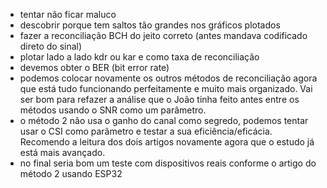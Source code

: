 - tentar não ficar maluco
- descobrir porque tem saltos tão grandes nos gráficos plotados
- fazer a reconciliação BCH do jeito correto (antes mandava codificado direto do sinal)
- plotar lado a lado kdr ou kar e como taxa de reconciliação
- devemos obter o BER (bit error rate)
- podemos colocar novamente os outros métodos de reconciliação agora que está tudo funcionando perfeitamente e muito mais organizado. Vai ser bom para refazer a análise que o João tinha feito antes entre os métodos usando o SNR como um parâmetro.
- o método 2 não usa o ganho do canal como segredo, podemos tentar usar o CSI como parâmetro e testar a sua eficiência/eficácia. Recomendo a leitura dos dois artigos novamente agora que o estudo já está mais avançado.
- no final seria bom um teste com dispositivos reais conforme o artigo do método 2 usando ESP32